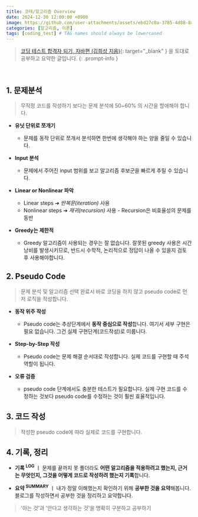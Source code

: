 ```yaml
---
title: 코테/알고리즘 Overview
date: 2024-12-30 12:00:00 +0900
image: https://github.com/user-attachments/assets/ebd27c0a-3785-4d88-8ae6-8f69237e63b8
categories: [알고리즘, 이론]
tags: [coding_test] # TAG names should always be lowercased
---
```


> [코딩 테스트 합격자 되기, 자바편 (김희성 지음)](https://www.yes24.com/Product/Goods/125183948){: target="_blank" } 을 토대로 공부하고 요약한 글입니다.
{: .prompt-info }

<br>





## **1. 문제분석**

> 무작정 코드를 작성하기 보다는 문제 분석에 50~60% 의 시간을 할애해야 합니다.

* **유닛 단위로 쪼개기**
  * 문제를 동작 단위로 쪼개서 분석하면 한번에 생각해야 하는 양을 줄일 수 있습니다.

* **Input 분석**
  * 문제에서 주어진 input 범위를 보고 알고리즘 후보군을 빠르게 추릴 수 있습니다.

* **Linear or Nonlinear 파악**
  * Linear steps ➔ *반복문(iteration)* 사용
  * Nonlinear steps ➔ *재귀(recursion)* 사용 - Recursion은 비효율성의 문제를 동반

* **Greedy는 제한적**
  * Greedy 알고리즘이 사용되는 경우는 잘 없습니다. 잘못된 greedy 사용은 시간낭비를 발생시키므로, 반드시 수학적, 논리적으로 정답이 나올 수 있을지 검토 후 사용해야합니다.



## **2. Pseudo Code**

> 문제 분석 및 알고리즘 선택 완료시 바로 코딩을 하지 않고 pseudo code로 먼저 로직을 작성합니다.

- **동작 위주 작성**
   - Pseudo code는 추상단계에서 **동작 중심으로 작성**합니다. 여기서 세부 구현은 필요 없습니다. 그건 실제 구현단계(코드작성)로 미룹니다.

- **Step-by-Step 작성**
   - Pseudo code는 문제 해결 순서대로 작성합니다. 실제 코드를 구현할 때 주석 역할이 됩니다.

- **오류 검증**
   - pseudo code 단계에서도 충분한 테스트가 필요합니다. 실제 구현 코드를 수정하는 것보다 pseudo code를 수정하는 것이 훨씬 효율적입니다.




## **3. 코드 작성**

> 작성한 pseudo code에 따라 실제로 코드를 구현합니다.




## **4. 기록, 정리**

-  **기록 <sup>LOG</sup>** ㅣ 문제를 끝까지 못 풀더라도 **어떤 알고리즘을 적용하려고 했는지, 근거는 무엇인지, 그것을 어떻게 코드로 작성하려 했는지 기록**합니다.

- **요약 <sup>SUMMARY</sup>** ㅣ 내가 정말 이해했는지 확인하기 위해 **공부한 것을 요약**해봅니다. 블로그를 작성하면서 공부한 것을 정리하고 요약합니다.

> '아는 것'과 '안다고 생각하는 것'을 명확히 구분하고 공부하기

